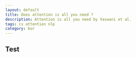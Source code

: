 ```yaml
---
layout: default
title: Does attention is all you need ?
description: Attention is all you need by Vaswani et al.
tags: cv attention nlp
category: bor
---
```

## Test